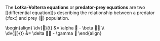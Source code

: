The **Lotka-Volterra equations** or **predator-prey equations** are two [[differential equation]]s describing the relationship between a predator (:fox:) and prey (:rabbit:) population.

\begin{align}
\dv{🐰}{t} &= \alpha 🐰 - \beta 🐰🦊 \\\\\
\dv{🦊}{t} &= \delta 🐰🦊 - \gamma 🦊
\end{align}